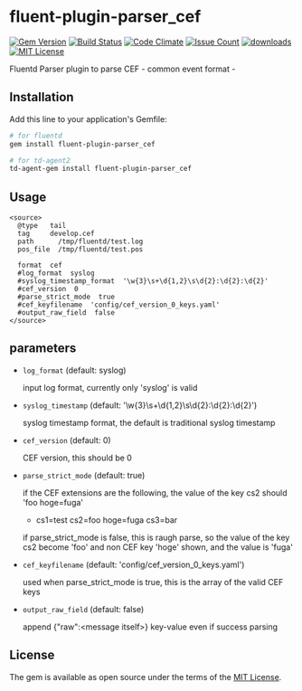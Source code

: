 # fluent-plugin-parser_cef

[![Gem Version](https://badge.fury.io/rb/fluent-plugin-parser_cef.svg)](https://badge.fury.io/rb/fluent-plugin-parser_cef)
[![Build Status](https://travis-ci.org/lunardial/fluent-plugin-parser_cef.svg?branch=master)](https://travis-ci.org/lunardial/fluent-plugin-parser_cef)
[![Code Climate](https://codeclimate.com/github/lunardial/fluent-plugin-parser_cef/badges/gpa.svg)](https://codeclimate.com/github/lunardial/fluent-plugin-parser_cef)
[![Issue Count](https://codeclimate.com/github/lunardial/fluent-plugin-parser_cef/badges/issue_count.svg)](https://codeclimate.com/github/lunardial/fluent-plugin-parser_cef)
[![downloads](https://img.shields.io/gem/dt/fluent-plugin-parser_cef.svg)](https://rubygems.org/gems/fluent-plugin-parser_cef)
[![MIT License](http://img.shields.io/badge/license-MIT-blue.svg?style=flat)](LICENSE)

Fluentd Parser plugin to parse CEF - common event format -

## Installation

Add this line to your application's Gemfile:

```bash
# for fluentd
gem install fluent-plugin-parser_cef

# for td-agent2
td-agent-gem install fluent-plugin-parser_cef
```

## Usage

```
<source>
  @type   tail
  tag     develop.cef
  path      /tmp/fluentd/test.log
  pos_file  /tmp/fluentd/test.pos

  format  cef
  #log_format  syslog
  #syslog_timestamp_format  '\w{3}\s+\d{1,2}\s\d{2}:\d{2}:\d{2}'
  #cef_version  0
  #parse_strict_mode  true
  #cef_keyfilename  'config/cef_version_0_keys.yaml'
  #output_raw_field  false
</source>
```

## parameters

* `log_format` (default: syslog)

  input log format, currently only 'syslog' is valid

* `syslog_timestamp` (default: '\w{3}\s+\d{1,2}\s\d{2}:\d{2}:\d{2}')

  syslog timestamp format, the default is traditional syslog timestamp

* `cef_version` (default: 0)

  CEF version, this should be 0

* `parse_strict_mode` (default: true)

  if the CEF extensions are the following, the value of the key cs2 should 'foo hoge=fuga'

  - cs1=test cs2=foo hoge=fuga cs3=bar

  if parse_strict_mode is false, this is raugh parse, so the value of the key cs2 become 'foo' and non CEF key 'hoge' shown, and the value is 'fuga'

* `cef_keyfilename` (default: 'config/cef_version_0_keys.yaml')

  used when parse_strict_mode is true, this is the array of the valid CEF keys

* `output_raw_field` (default: false)

  append {"raw":\<message itself\>} key-value even if success parsing

## License

The gem is available as open source under the terms of the [MIT License](http://opensource.org/licenses/MIT).
